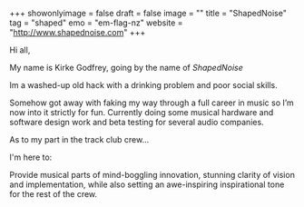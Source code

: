 +++
showonlyimage = false
draft = false
image = ""
title = "ShapedNoise"
tag = "shaped"
emo = "em-flag-nz"
website = "http://www.shapednoise.com"
+++

Hi all,

My name is Kirke Godfrey, going by the name of *ShapedNoise*

Im a washed-up old hack with a drinking problem and poor social skills.

Somehow got away with faking my way through a full career in music so I’m now into it strictly for fun. Currently doing some musical hardware and software design work and beta testing for several audio companies.

As to my part in the track club crew… 

I'm here to:

Provide musical parts of mind-boggling innovation, stunning clarity of vision and implementation, while also setting an awe-inspiring inspirational tone for the rest of the crew.

